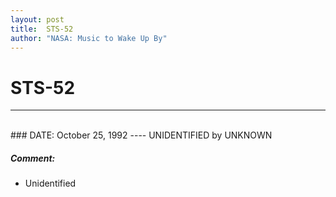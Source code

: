 ```yaml
---
layout: post
title:  STS-52
author: "NASA: Music to Wake Up By"
---
```


# STS-52
----
<br/>
### DATE: October 25, 1992
----
UNIDENTIFIED by UNKNOWN

##### Comment:
* Unidentified
